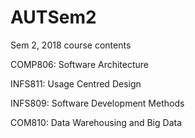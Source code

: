 # AUTSem2
Sem 2, 2018 course contents

COMP806: Software Architecture

INFS811: Usage Centred Design

INFS809: Software Development Methods

COM810: Data Warehousing and Big Data
